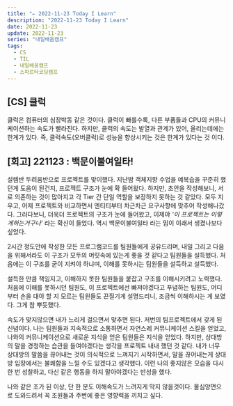 ```yaml
---
title: "✏️ 2022-11-23 Today I Learn"
description: "2022-11-23 Today I Learn"
date: 2022-11-23
update: 2022-11-23
series: "내일배움캠프"
tags:
  - CS
  - TIL
  - 내일배움캠프
  - 스파르타코딩캠프
---
```


## [CS] 클럭

클럭은 컴퓨터의 심장박동 같은 것이다. 클럭이 빠를수록, 다른 부품들과 CPU의 커뮤니케이션하는 속도가 빨라진다. 하지만, 클럭의 속도는 발열과 관계가 있어, 올리는데에는 한계가 있다. 즉, 클럭속도(오버클럭)로 성능을 향상시키는 것은 한계가 있다는 것 이다.

## [회고] 221123 : 백문이불여일타!

설렘반 두려움반으로 프로젝트를 맞이했다. 지난밤 객체지향 수업을 예복습을 꾸준히 했던게 도움이 된건지, 프로젝트 구조가 눈에 확 들어왔다. 하지만, 초안을 작성해보니, 서로 의존하는 것이 많아지고 각 Tier 간 단일 역할을 보장하지 못하는 것 같았다. 모두 지우고, 어제 프로젝트와 비교하면서 엔티티부터 차근차근 요구사항에 맞추어 작성해나갔다. 그러다보니, 더욱더 프로젝트의 구조가 눈에 들어왔고, 이제야 _'이 프로젝트는 이렇게하는거구나'_ 라는 확신이 들었다. 역시 백문이불여일타 라는 밈이 이래서 생겼나보다 싶었다.

2시간 정도안에 작성한 모든 프로그램코드를 팀원들에게 공유드리며, 내일 그리고 다음을 위해서라도 이 구조가 모두의 머릿속에 있는게 좋을 것 같다고 팀원들을 설득했다. 처음에는 이 구조를 굳이 지켜야 하냐며, 이해를 못하시는 팀원들을 설득하고 설득했다.

설득한 만큼 책임지고, 이해하지 못한 팀원들을 붙잡고 구조를 이해시키려고 노력했다. 처음에 이해를 못하시던 팀원도, 이 프로젝트에선 빠져야겠다고 푸념하는 팀원도, 어디부터 손을 대야 할 지 모르는 팀원들도 끈질기게 설명드리니, 조금씩 이해하시는 게 보였다. 그게 참 뿌듯했다.

속도가 맞지않으면 내가 느리게 걸으면서 맞추면 된다. 저번의 팀프로젝트에서 갖게 된 신념이다. 나는 팀원들과 지속적으로 소통하면서 자연스레 커뮤니케이션 스킬을 얻었고, 나와의 커뮤니케이션으로 새로운 지식을 얻은 팀원들은 지식을 얻었다. 하지만, 상대방의 말을 경청하는 습관을 들여야겠다는 생각을 프로젝트 내내 했던 것 같다. 내가 너무 상대방의 말씀을 끊어내는 것이 의식적으로 느껴지기 시작하면서, 말을 끊어내는게 상대방 입장에서는 불쾌함을 느낄 수도 있겠다고 생각했다. 이런 나의 좋지않은 모습을 다시 한 번 성찰하고, 다신 같은 행동을 하지 말아야겠다는 반성을 했다.

나와 같은 조가 된 이상, 단 한 분도 이해속도가 느려지게 막지 않을것이다. 물심양면으로 도와드려서 꼭 조원들과 주변에 좋은 영향력을 끼치고 싶다.
